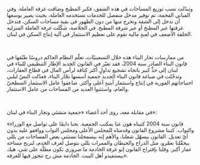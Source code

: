 وتبدّلت نسب توزيع المساحات في هذه الشقق، فكبر المطبخ وضاقت غرفة العاملة. وفي المباني الفخمة، تم توفير مدخل منفصل للخدمات تستخدمه العاملة، بحيث يصير بوسعها أن تدخل إلى الشقة وتخرج منها من دون الظهور في بقية مساحات السكن، فتدخل غرفتها عبر المطبخ أو عبر شرفة المطبخ. في الخلاصة، شكّلت غرفة العاملة المنزلية الحلقة الأضعف في لعبةٍ مالية تقوم على تعظيم الاستثمار في آلية إنتاج السكن في لبنان.

<br>

من ممارسات تجار البناء هذه خلال التسعينيّات، تعلّم النظام الحاكم دروسًا طبّقها في قانون البناء الصادر سنة 2004، فقد تغيّر في القانون الجديد الإطار التنظيمي للبناء في لبنان إلى حدٍّ كبير باتجاه تشجيع تداولٍ أكثر كثافة لرأس المال في قطاع العقارات، وتدخّلت في صياغة قانون البناء الجديد جمعية أسسها تجّار البناء، فعدّلت النصّ ليلبي احتياجاتهم الفورية في إنتاج واستثمار أبنيةٍ أعلى وأكثر. ضاعفوا عامل الاستثمار السطحيّ والعام، واستثنوا العديد من المساحات من عامل الاستثمار.

<br>

في مقابلة معه، روى أحد أعضاء «جمعية منشئي وتجار البناء في لبنان»:

<p class="flex mt-5 mr-5 sm:mr-20">
«قانون سنة 2004 كتبناه هون عنا بمكتب الجمعية. نحنا دايمًا على تواصل مع الوزراء والنواب. كتبنا مشروع القانون وقدمناه للمجلس الأعلى ومجلس النواب ووافقو عليه بدون أيّ تعديل. القانون بيسهّل شغلنا، والأهم إنه بيسمحلنا نستثني بعض المساحات من يللي بيحقّلنا نعمّرو، متل الدراج والحيطان والممرات يللي بتوصل لغرف الخدم، لنربح مساحة عمار أكبر. وقلنا بإقتراح القانون إنو غرفة الخادمة ما ضروري تكون مطلّة على شي، هيك بيستفيدو أهل البيت. الخادمة مش رح تتجوز فيها للغرفة».
</p>
